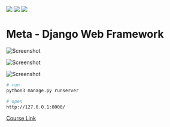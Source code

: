 ![](https://img.shields.io/badge/Python-FFD43B?style=for-the-badge&logo=python&logoColor=blue) ![](https://img.shields.io/badge/Django-092E20?style=for-the-badge&logo=django&logoColor=green) ![](https://img.shields.io/badge/SQLite-07405E?style=for-the-badge&logo=sqlite&logoColor=white)

# Meta - Django Web Framework 

![Screenshot](static/img/Screenshot (1))

![Screenshot](static/img/Screenshot (2))

![Screenshot](static/img/Screenshot (3))
```bash
# run
python3 manage.py runserver
```

```bash
# open
http://127.0.0.1:8000/
```

[Course Link](https://www.coursera.org/learn/django-web-framework)
